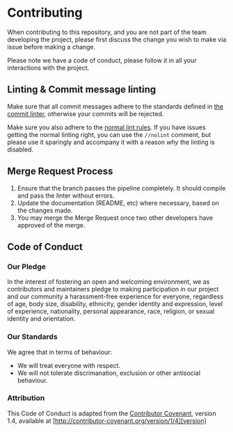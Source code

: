 # Contributing

When contributing to this repository, and you are not part of the team developing the project, please first discuss the change you wish to make via issue before making a change.

Please note we have a code of conduct, please follow it in all your interactions with the project.

## Linting & Commit message linting

Make sure that all commit messages adhere to the standards defined in [the commit linter](https://github.com/conventional-changelog/commitlint/#what-is-commitlint), otherwise your commits will be rejected.

Make sure you also adhere to the [normal lint rules](https://github.com/golangci/golangci-lint). If you have issues getting the normal linting right, you can use the `//nolint` comment, but please use it sparingly and accompany it with a reason _why_ the linting is disabled. 

## Merge Request Process

1. Ensure that the branch passes the pipeline completely. It should compile and pass the linter without errors.
2. Update the documentation (README, etc) where necessary, based on the changes made.
4. You may merge the Merge Request once two other developers have approved of the merge.

## Code of Conduct

### Our Pledge

In the interest of fostering an open and welcoming environment, we as
contributors and maintainers pledge to making participation in our project and
our community a harassment-free experience for everyone, regardless of age, body
size, disability, ethnicity, gender identity and expression, level of experience,
nationality, personal appearance, race, religion, or sexual identity and
orientation.

### Our Standards

We agree that in terms of behaviour:

* We will treat everyone with respect. 
* We will not tolerate discrimanation, exclusion or other antisocial behaviour.


### Attribution

This Code of Conduct is adapted from the [Contributor Covenant][homepage], version 1.4,
available at [http://contributor-covenant.org/version/1/4][version]

[homepage]: http://contributor-covenant.org
[version]: http://contributor-covenant.org/version/1/4/